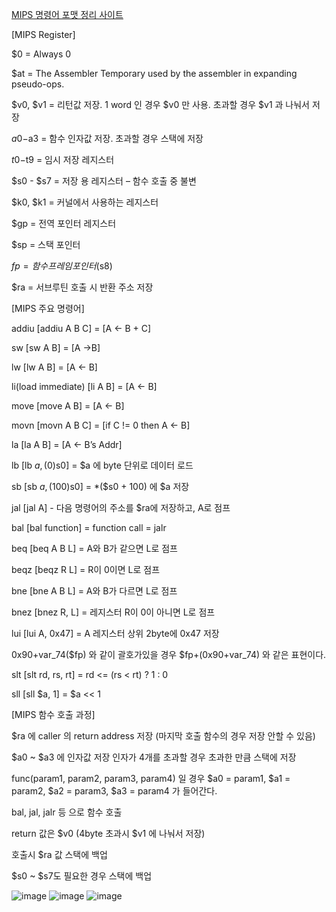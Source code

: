 [MIPS 명령어 포맷 정리 사이트](https://opencores.org/projects/plasma/opcodes)

[MIPS Register]

$0 = Always 0

$at = The Assembler Temporary used by the assembler in expanding pseudo-ops.

$v0, $v1 = 리턴값 저장. 1 word 인 경우 $v0 만 사용. 초과할 경우 $v1 과 나눠서 저장

$a0-$a3 = 함수 인자값 저장. 초과할 경우 스택에 저장

$t0-$t9 = 임시 저장 레지스터

$s0 - $s7 = 저장 용 레지스터 – 함수 호출 중 불변

$k0, $k1 = 커널에서 사용하는 레지스터

$gp = 전역 포인터 레지스터

$sp = 스택 포인터

$fp = 함수 프레임 포인터 ($s8)

$ra = 서브루틴 호출 시 반환 주소 저장

 

[MIPS 주요 명령어]

addiu [addiu A B C] = [A <- B + C]

sw [sw A B] = [A ->B]

lw [lw A B] = [A <- B]

li(load immediate) [li A B] = [A <- B]

move [move A B] = [A <- B]

movn [movn A B C] = [if C != 0 then A <- B]

la [la A B] = [A <- B’s Addr]

lb [lb $a, (0)$s0] = $a 에 byte 단위로 데이터 로드

sb [sb $a, (100)$s0] = *($s0 + 100) 에 $a 저장

jal [jal A] - 다음 명령어의 주소를 $ra에 저장하고, A로 점프

bal [bal function] = function call = jalr

beq [beq A B L] = A와 B가 같으면 L로 점프

beqz [beqz R L] = R이 0이면 L로 점프

bne [bne A B L] = A와 B가 다르면 L로 점프

bnez [bnez R, L] = 레지스터 R이 0이 아니면 L로 점프

lui [lui A, 0x47] = A 레지스터 상위 2byte에 0x47 저장

0x90+var_74($fp) 와 같이 괄호가있을 경우 $fp+(0x90+var_74) 와 같은 표현이다.

slt [slt rd, rs, rt] = rd <= (rs < rt) ? 1 : 0

sll [sll $a, 1] = $a << 1



[MIPS 함수 호출 과정]

$ra 에 caller 의 return address 저장 (마지막 호출 함수의 경우 저장 안할 수 있음)

$a0 ~ $a3 에 인자값 저장 인자가 4개를 초과할 경우 초과한 만큼 스택에 저장

func(param1, param2, param3, param4) 일 경우 $a0 = param1, $a1 = param2, $a2 = param3, $a3 = param4 가 들어간다.

bal, jal, jalr 등 으로 함수 호출

return 값은 $v0 (4byte 초과시 $v1 에 나눠서 저장)

호출시 $ra 값 스택에 백업

$s0 ~ $s7도 필요한 경우 스택에 백업

![image](https://user-images.githubusercontent.com/58906858/232273243-3a186afb-1432-4eff-8091-c29c8e613be1.png)
![image](https://user-images.githubusercontent.com/58906858/232273262-49800e34-716e-439a-bf01-3590d6854ddf.png)
![image](https://user-images.githubusercontent.com/58906858/232273406-ef5af7ff-5b82-4160-bc25-f7771ea6cb08.png)

